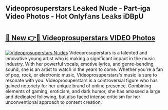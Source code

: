 ## Videoprosuperstars Le𝚊ked N𝚞de - Part-iga Video Photos - Hot Onlyf𝚊ns Le𝚊ks iDBpU

# <h2><a href="http://ab39321.deff.icu/?id=Videoprosuperstars">🔗 New 👉🔴 Videoprosuperstars VIDEO Photos</a></h2>

[![Videoprosuperstars N𝚞des](https://i.imgur.com/rIISA9y.gif)](http://ab39321.deff.icu/?id=Videoprosuperstars)
Videoprosuperstars is a talented and innovative young artist who is making a significant impact in the music industry. With her powerful vocals, emotive lyrics, and genre-bending sound, she is an artist to watch in the years to come. Whether you're a fan of pop, rock, or electronic music, Videoprosuperstars's music is sure to resonate with you. Videoprosuperstars is a controversial figure who has gained notoriety for her unique brand of online presence. Combining elements of gaming, eroticism, and dark humor, she has amassed a large and dedicated following, but also faced intense criticism for her unconventional approach to content creation.
